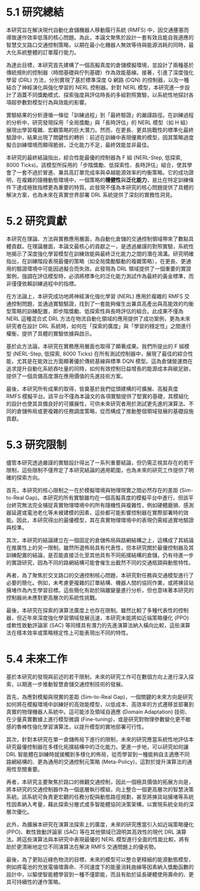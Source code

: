 # 5.1 研究總結

本研究旨在解決現代自動化倉儲機器人移動履行系統 (RMFS) 中，因交通壅塞而導致運作效率低落的核心問題。為此，本論文聚焦於設計一套有效且能自我適應的智慧交叉路口交通控制策略，以期在最小化機器人無效等待與能源消耗的同時，最大化系統整體的訂單履行能力。

為達此目標，本研究首先建構了一個高擬真度的倉儲模擬環境，並設計了兩種基於傳統規則的控制器（時間基礎與佇列基礎）作為效能基線。接著，引進了深度強化學習 (DRL) 方法，分別實現了基於標準深度 Q 網路 (DQN) 的控制器，以及一種結合了神經演化與強化學習的 NERL 控制器。針對 NERL 模型，本研究進一步設計了涵蓋不同獎勵模式、探索強度與評估時長的多組對照實驗，以系統性地探討各項超參數對模型行為與效能的影響。

實驗結果的分析遵循一條從「訓練過程」到「最終驗證」的嚴謹路徑。在訓練過程的分析中，研究發現採用「全局獎勵」與「長時評估」的 NERL 模型（如 H 組）展現出學習複雜、宏觀策略的巨大潛力。然而，在更長、更具挑戰性的標準化最終驗證中，結果出現了關鍵性的轉折：前述在訓練中表現優異的模型，因其策略過度擬合訓練環境而顯得脆弱，泛化能力不足，最終效能並非最佳。

本研究的最終結論指出，綜合性能最優的控制器為 F 組 (NERL-Step, 低探索, 8000 Ticks)。該模型所採用的「步階獎勵、低探索性、長時評估」組合，使其學會了一套不過於冒進、兼具高訂單完成率與卓越能源效率的均衡策略。它的成功證明，在複雜的隨機動態環境中，一個策略的**穩健性**與**泛化能力**，是比在特定訓練條件下達成極致指標更為重要的特質。此發現不僅為本研究的核心問題提供了具體的解決方案，也為未來在真實世界部署 DRL 系統提供了深刻的實務性洞見。 

# 5.2 研究貢獻

本研究在理論、方法與實務應用層面，為自動化倉儲的交通控制領域帶來了數點具體貢獻。在理論層面，本論文最核心的貢獻之一，是透過嚴謹的對照實驗，系統性地揭示了深度強化學習模型在訓練效能與最終泛化能力之間的潛在鴻溝。研究明確指出，在訓練階段表現最優的策略（如全局獎勵驅動的複雜策略），在更長、更通用的驗證環境中可能因過擬合而失效。此發現為 DRL 領域提供了一個重要的實證案例，強調在評估模型時，必須將標準化的泛化能力測試作為最終的黃金標準，而非僅僅依賴訓練過程中的指標。

在方法論上，本研究成功地將神經演化強化學習 (NERL) 應用於複雜的 RMFS 交通控制問題，並通過實驗驗證，找到了一套能夠催生出兼具高產出與高能效的均衡型策略的訓練配置，即步階獎勵、低探索性與長時評估的組合。此成果不僅為 NERL 這種混合式 DRL 方法在物流自動化領域的應用提供了成功案例，更為未來研究者在設計 DRL 系統時，如何在「探索的廣度」與「學習的穩定性」之間進行權衡，提供了具體的實驗依據與啟示。

基於此方法論，本研究在實務應用層面也取得了顯著成果。我們所提出的 F 組模型 (NERL-Step, 低探索, 8000 Ticks) 在所有測試控制器中，展現了最佳的綜合性能，尤其是在能效比方面顯著優於傳統基線與標準 DQN 模型。這為倉儲營運商在追求提升自動化系統吞吐量的同時，如何有效控制日益增長的能源成本與碳足跡，提供了一個具備高度潛在應用價值的先進技術方案。

最後，本研究所有成果的取得，皆奠基於我們從頭建構的可擴展、高擬真度 RMFS 模擬平台。該平台不僅為本論文的各項實驗提供了堅實的基礎，其模組化的設計也使其具備良好的可擴展性，可供未來研究者用於測試更先進的演算法、不同的倉儲佈局或更複雜的任務調度策略，從而構成了推動整個領域發展的基礎設施貢獻。 

# 5.3 研究限制

儘管本研究透過嚴謹的實驗設計得出了一系列重要結論，但仍需正視其存在的若干限制，這些限制不僅界定了本研究結論的適用範圍，也為未來的研究工作提供了明確的探索方向。

首先，本研究的核心限制之一在於模擬環境與物理現實之間必然存在的差距 (Sim-to-Real Gap)。本研究的所有實驗雖均在一個高擬真度的模擬平台中進行，但該平台終究無法完全捕捉真實物理環境中的所有隨機性與複雜性，例如硬體磨損、感測器延遲或電池老化等未被建模的因素，這些都可能影響控制器在實際部署時的效能。因此，本研究得出的最優模型，其在真實物理環境中的表現仍需經過實地驗證與校準。

其次，本研究的結論建立在一個固定的倉儲佈局與路網結構之上，這構成了其結論在推廣性上的另一限制。雖然所選佈局具有代表性，但本研究關於最優控制器及其訓練配置的結論，是否能直接泛化至其他具有不同拓撲結構的倉儲，仍有待進一步的實證研究，因為不同的路網結構可能會催生出截然不同的交通瓶頸與動態特性。

再者，為了聚焦於交叉路口的交通控制核心問題，本研究對任務與交通模型進行了必要的簡化。例如，未考慮更複雜的訂單結構、機器人間的協同作業，或將揀貨站擁堵作為內生學習目標。這些簡化有助於隔離變量進行分析，但也意味著本研究的控制器尚未應對更高層次的系統性挑戰。

最後，本研究在探索的演算法廣度上也存在限制。雖然比較了多種代表性的控制器，但近年來深度強化學習領域發展迅速，本研究未能將如近端策略優化 (PPO) 或軟性致動評論家 (SAC) 等同樣具有潛力的先進演算法納入橫向比較，這些演算法在樣本效率或策略穩定性上可能表現出不同的特性。 

# 5.4 未來工作

基於本研究的發現與前述的若干限制，未來的研究工作可在數個方向上進行深入探索，以期進一步推動智慧倉儲交通控制技術的發展。

首先，為應對模擬與現實的差距 (Sim-to-Real Gap)，一個關鍵的未來方向是研究如何將在模擬環境中訓練好的高效能模型，以低成本、高效率的方式遷移並部署到真實的物理機器人系統中。這可能涉及領域自適應 (Domain Adaptation) 技術、在少量真實數據上進行模型微調 (Fine-tuning)，或是研究對物理參數變化更不敏感的魯棒性強化學習演算法，以提升模型的實地部署可行性。

其次，針對本研究在單一倉儲佈局下進行的限制，未來的研究應當系統性地評估本研究最優控制器在多樣化拓撲結構中的泛化能力。更進一步地，可以研究如何讓 DRL 智能體在訓練時就接觸到多樣化的佈局，從而學習到一種能夠自主適應不同路網結構的、更為通用的交通控制元策略 (Meta-Policy)，這對於提升演算法的通用性至關重要。

再者，本研究主要聚焦於路口的微觀交通控制，因此一個極具價值的拓展方向是，將本研究的交通控制器作為一個底層執行模組，向上整合一個更高層次的智慧決策系統。該系統可負責更宏觀的任務分配與動態路徑規劃，甚至將揀貨站擁堵等系統性因素納入考量，藉此探索分層式或多智能體協同決策架構，以實現系統全局的深層次優化。

此外，為擴展本研究在演算法探索上的廣度，未來的研究應當引入如近端策略優化 (PPO)、軟性致動評論家 (SAC) 等在其他領域已證明其高效性的現代 DRL 演算法。將這些演算法與本研究中表現最優的 NERL 模型進行全面的性能比較，將有助於更清晰地定位不同演算法在解決 RMFS 交通問題上的優劣勢。

最後，為了更貼近綠色物流的目標，未來的模型可以整合更精細的能源動態模型，例如將電池的充放電循環壽命、不同速度下的能量消耗曲線等因素納入獎勵函數的設計中，以驅使智能體學習到一種不僅節能，而且有助於延長硬體使用壽命的、更具可持續性的運作策略。 